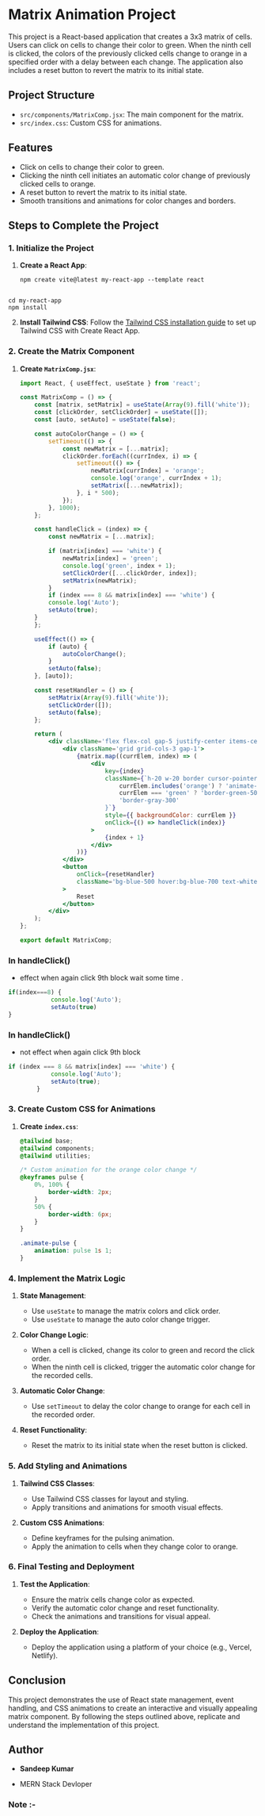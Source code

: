 # Matrix Animation Project

This project is a React-based application that creates a 3x3 matrix of cells. Users can click on cells to change their color to green. When the ninth cell is clicked, the colors of the previously clicked cells change to orange in a specified order with a delay between each change. The application also includes a reset button to revert the matrix to its initial state.

## Project Structure

- `src/components/MatrixComp.jsx`: The main component for the matrix.
- `src/index.css`: Custom CSS for animations.

## Features

- Click on cells to change their color to green.
- Clicking the ninth cell initiates an automatic color change of previously clicked cells to orange.
- A reset button to revert the matrix to its initial state.
- Smooth transitions and animations for color changes and borders.

## Steps to Complete the Project

### 1. Initialize the Project

1. **Create a React App**: 
    ```
    npm create vite@latest my-react-app --template react
```

cd my-react-app
npm install
```

2. **Install Tailwind CSS**:
    Follow the [Tailwind CSS installation guide](https://tailwindcss.com/docs/guides/create-react-app) to set up Tailwind CSS with Create React App.

### 2. Create the Matrix Component

1. **Create `MatrixComp.jsx`**:
    ```jsx
    import React, { useEffect, useState } from 'react';

    const MatrixComp = () => {
        const [matrix, setMatrix] = useState(Array(9).fill('white'));
        const [clickOrder, setClickOrder] = useState([]);
        const [auto, setAuto] = useState(false);

        const autoColorChange = () => {
            setTimeout(() => {
                const newMatrix = [...matrix];
                clickOrder.forEach((currIndex, i) => {
                    setTimeout(() => {
                        newMatrix[currIndex] = 'orange';
                        console.log('orange', currIndex + 1);
                        setMatrix([...newMatrix]);
                    }, i * 500);
                });
            }, 1000);
        };

        const handleClick = (index) => {
            const newMatrix = [...matrix];

            if (matrix[index] === 'white') {
                newMatrix[index] = 'green';
                console.log('green', index + 1);
                setClickOrder([...clickOrder, index]);
                setMatrix(newMatrix);
            }
            if (index === 8 && matrix[index] === 'white') {
            console.log('Auto');
            setAuto(true);
        }
        };

        useEffect(() => {
            if (auto) {
                autoColorChange();
            }
            setAuto(false);
        }, [auto]);

        const resetHandler = () => {
            setMatrix(Array(9).fill('white'));
            setClickOrder([]);
            setAuto(false);
        };

        return (
            <div className='flex flex-col gap-5 justify-center items-center h-screen'>
                <div className='grid grid-cols-3 gap-1'>
                    {matrix.map((currElem, index) => (
                        <div
                            key={index}
                            className={`h-20 w-20 border cursor-pointer flex justify-center items-center transition-all duration-500 ease-in-out ${
                                currElem.includes('orange') ? 'animate-pulse border-orange-500' :
                                currElem === 'green' ? 'border-green-500' :
                                'border-gray-300'
                            }`}
                            style={{ backgroundColor: currElem }}
                            onClick={() => handleClick(index)}
                        >
                            {index + 1}
                        </div>
                    ))}
                </div>
                <button
                    onClick={resetHandler}
                    className='bg-blue-500 hover:bg-blue-700 text-white font-bold py-2 px-4 rounded transition duration-500 ease-in-out transform hover:scale-105'
                >
                    Reset
                </button>
            </div>
        );
    };

    export default MatrixComp;
    ```

###  In handleClick()
- effect when again click 9th block wait some time .

```jsx
if(index===8) {
            console.log('Auto');
            setAuto(true)   
}     
```
###  In handleClick()
- not effect when again click 9th block
```jsx
if (index === 8 && matrix[index] === 'white') {
            console.log('Auto');
            setAuto(true);
        }
```
### 3. Create Custom CSS for Animations

1. **Create `index.css`**:
    ```css
    @tailwind base;
    @tailwind components;
    @tailwind utilities;

    /* Custom animation for the orange color change */
    @keyframes pulse {
        0%, 100% {
            border-width: 2px;
        }
        50% {
            border-width: 6px;
        }
    }

    .animate-pulse {
        animation: pulse 1s 1;
    }
    ```

### 4. Implement the Matrix Logic

1. **State Management**:
    - Use `useState` to manage the matrix colors and click order.
    - Use `useState` to manage the auto color change trigger.

2. **Color Change Logic**:
    - When a cell is clicked, change its color to green and record the click order.
    - When the ninth cell is clicked, trigger the automatic color change for the recorded cells.

3. **Automatic Color Change**:
    - Use `setTimeout` to delay the color change to orange for each cell in the recorded order.

4. **Reset Functionality**:
    - Reset the matrix to its initial state when the reset button is clicked.

### 5. Add Styling and Animations

1. **Tailwind CSS Classes**:
    - Use Tailwind CSS classes for layout and styling.
    - Apply transitions and animations for smooth visual effects.

2. **Custom CSS Animations**:
    - Define keyframes for the pulsing animation.
    - Apply the animation to cells when they change color to orange.

### 6. Final Testing and Deployment

1. **Test the Application**:
    - Ensure the matrix cells change color as expected.
    - Verify the automatic color change and reset functionality.
    - Check the animations and transitions for visual appeal.

2. **Deploy the Application**:
    - Deploy the application using a platform of your choice (e.g., Vercel, Netlify).

## Conclusion

This project demonstrates the use of React state management, event handling, and CSS animations to create an interactive and visually appealing matrix component. By following the steps outlined above, replicate and understand the implementation of this project.


## Author

- **Sandeep Kumar**

- MERN Stack Devloper

### Note :-

